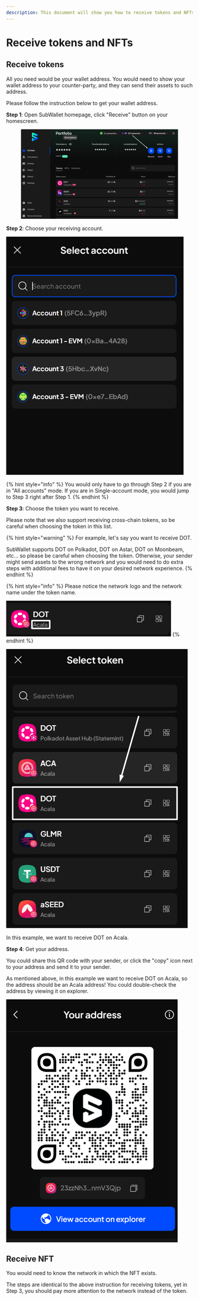 ```yaml
---
description: This document will show you how to receive tokens and NFTs on SubWallet.
---
```


# Receive tokens and NFTs

## Receive tokens

All you need would be your wallet address. You would need to show your wallet address to your counter-party, and they can send their assets to such address.&#x20;

Please follow the instruction below to get your wallet address.

**Step 1**: Open SubWallet homepage, click "Receive" button on your homescreen.

<figure><img src="../../.gitbook/assets/image (48).png" alt=""><figcaption></figcaption></figure>

**Step 2**: Choose your receiving account.

&#x20;![](<../../.gitbook/assets/image (49).png>)

{% hint style="info" %}
You would only have to go through Step 2 if you are in "All accounts" mode. If you are in Single-account mode, you would jump to Step 3 right after Step 1.
{% endhint %}

**Step 3**: Choose the token you want to receive.

Please note that we also support receiving cross-chain tokens, so be careful when choosing the token in this list.

{% hint style="warning" %}
For example, let's say you want to receive DOT.&#x20;

SubWallet supports DOT on Polkadot, DOT on Astar, DOT on Moonbeam, etc... so please be careful when choosing the token. Otherwise, your sender might send assets to the wrong network and you would need to do extra steps with additional fees to have it on your desired network experience. &#x20;
{% endhint %}

{% hint style="info" %}
Please notice the network logo and the network name under the token name.&#x20;

![](<../../.gitbook/assets/image (51).png>)
{% endhint %}

![](<../../.gitbook/assets/image (53).png>)

In this example, we want to receive DOT on Acala.

**Step 4**: Get your address.

You could share this QR code with your sender, or click the "copy" icon next to your address and send it to your sender.&#x20;

As mentioned above, in this example we want to receive DOT on Acala, so the address should be an Acala address! You could double-check the address by viewing it on explorer.&#x20;

![](<../../.gitbook/assets/image (56).png>)

## Receive NFT

You would need to know the network in which the NFT exists.&#x20;

The steps are identical to the above instruction for receiving tokens, yet in Step 3, you should pay more attention to the network instead of the token.
